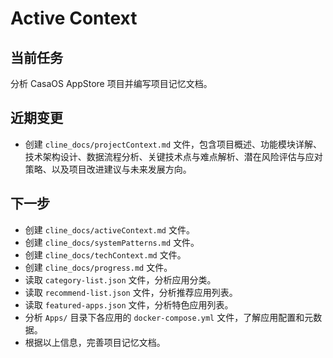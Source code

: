 # Active Context

## 当前任务

分析 CasaOS AppStore 项目并编写项目记忆文档。

## 近期变更

*   创建 `cline_docs/projectContext.md` 文件，包含项目概述、功能模块详解、技术架构设计、数据流程分析、关键技术点与难点解析、潜在风险评估与应对策略、以及项目改进建议与未来发展方向。

## 下一步

*   创建 `cline_docs/activeContext.md` 文件。
*   创建 `cline_docs/systemPatterns.md` 文件。
*   创建 `cline_docs/techContext.md` 文件。
*   创建 `cline_docs/progress.md` 文件。
*   读取 `category-list.json` 文件，分析应用分类。
*   读取 `recommend-list.json` 文件，分析推荐应用列表。
*   读取 `featured-apps.json` 文件，分析特色应用列表。
*   分析 `Apps/` 目录下各应用的 `docker-compose.yml` 文件，了解应用配置和元数据。
*   根据以上信息，完善项目记忆文档。